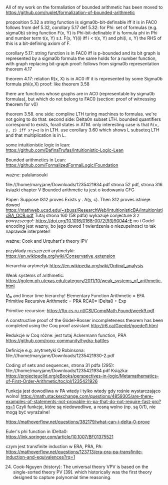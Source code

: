 All of my work on the formaliation of bounded arithmetic has been moved to
https://github.com/ruplet/formalization-of-bounded-arithmetic



proposition 5.32 a string function is sigma0b-bit-definable iff it is in FAC0
follows from def 5.32, corollary 5.17
def 5.32:
for Phi: set of formulas (e.g. sigma0b)
string function F(x, Y) is Phi-bit-definable if is formula phi in Phi and number term t(x, Y) s.t.
F(x, Y)(i) iff i < t(x, Y) and phi(i, x, Y)
the RHS of this is a bit-defining axiom of F.

corollary 5.17: string function is in FAC0 iff is p-bounded
and its bit graph is represented by a sigma0b formula
the same holds for a  number function, with graph replacing bit-graph
proof: follows from sigma0b representation theorem 4.17

theorem 4.17: relation R(x, X) is in AC0 iff it is represented by some Sigma0b formula phi(x,X)
proof: like theorem 3.58

there are functions whose graphs are in AC0 (representable by sigma0b formulas),
but which do not belong to FAC0 (section: proof of witnessing theorem for v0)


theorem 3.58.
one side: compline LTH turing machines to formulas. we're not going to do that.
second side: Delta0n subset LTH.
bounded quantifiers correspond to exists, forall states in ATM.
only interesting case is that `R(x, y, z) iff x*y=z` is in LTH.
use corollary 3.60 which shows L subseteq LTH and that multiplication is in L.

some intuitionistic logic in lean:
https://github.com/DafinaTrufas/Intuitionistic-Logic-Lean

Bounded arithmetics in Lean:
https://github.com/FormalizedFormalLogic/Foundation

ważne: palalansouki


file:///home/maryjane/Downloads/1235421934.pdf
strona 52 pdf, strona 316 ksiazki
chapter V Bounded arithmetic
tu jest o kodowaniu CFG

Paper:
Suppose IS12 proves Exists y . A(y, c).
Then S12 proves istnieje dowod
https://mathweb.ucsd.edu/~sbuss/ResearchWeb/intuitionisticBA/intuitionisticBA_OCR.pdf
Tutaj strona 160 (58 pdfa) wykazuje conjecture 3 z powyzszego!:
https://doi.org/10.1016/0168-0072(93)90044-E
no i Godel encoding jest wazny, bo jego dowod 1 twierdzenia o niezupelnosci
to tak naprawde interpreter!

ważne: Cook and Urquhart's theory IPV

przykłady rozszerzeń arytmetyki:
https://en.wikipedia.org/wiki/Conservative_extension

hierarchia arytmetyk
https://en.wikipedia.org/wiki/Ordinal_analysis

Weak systems of arithmetic:
https://golem.ph.utexas.edu/category/2011/10/weak_systems_of_arithmetic.html

IΔ₀ and linear time hierarchy!
Elementary Function Arithmetic = EFA
Primitive Recursive Arithmetic = PRA
RCA0*
IDelta0 + Exp

Primitive recursion:
https://ftp.cs.ru.nl/CSI/CompMath.Found/week9.pdf

A constructive proof of the Gödel-Rosser incompleteness theorem has been completed using the Coq proof assistant
http://r6.ca/Goedel/goedel1.html

Redukcje w Coq różne:  jest tutaj Ackermann function, PRA
https://github.com/rocq-community/hydra-battles

Definicje e.g. arytmetyki Q Robinsona:
file:///home/maryjane/Downloads/1235421930-2.pdf

Coding of sets and sequences, strona 31 pdfa (295):
file:///home/maryjane/Downloads/1235421934.pdf
Książka:
https://projecteuclid.org/eBooks/perspectives-in-logic/Metamathematics-of-First-Order-Arithmetic/toc/pl/1235421926

Funkcja jest dowodliwa w PA wtedy i tylko wtedy gdy rośnie wystarczająco wolno!
https://math.stackexchange.com/questions/4859305/are-there-examples-of-statements-not-provable-in-pa-that-do-not-require-fast-gro?rq=1
Czyli funkcje, które są niedowodliwe, a rosną wolno (np. są 0/1), nie mogą być wyrażalne!

https://mathoverflow.net/questions/382179/what-can-i-delta-0-prove

Euler's phi function in IDelta0:
https://link.springer.com/article/10.1007/BF01375521

czym jest transfinite induction w ERA, PRA, PA:
https://mathoverflow.net/questions/123713/era-pra-pa-transfinite-induction-and-equivalences?rq=1


24. Cook-Nguyen (history):
The universal theory VPV is based on the single-sorted theory PV [39].
which historically was the first theory designed to capture polynomial time
reasoning. 

